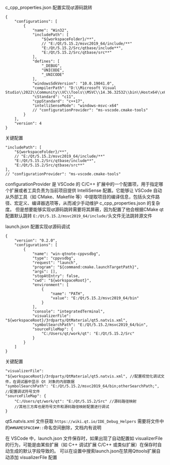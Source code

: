 c_cpp_properties.json 配置实现qt源码跳转
```
{
    "configurations": [
        {
            "name": "Win32",
            "includePath": [
                "${workspaceFolder}/**",
                // "E:/Qt/5.15.2/msvc2019_64/include/**"
                "E:/Qt/5.15.2/Src/qtbase/include**",
                "E:/Qt/5.15.2/Src/qtbase/src**"
            ],
            "defines": [
                "_DEBUG",
                "UNICODE",
                "_UNICODE"
            ],
            "windowsSdkVersion": "10.0.19041.0",
            "compilerPath": "D:\\Microsoft Visual Studio\\2022\\Community\\VC\\Tools\\MSVC\\14.36.32532\\bin\\Hostx64\\x64\\cl.exe",
            "cStandard": "c11",
            "cppStandard": "c++17",
            "intelliSenseMode": "windows-msvc-x64"
            // "configurationProvider": "ms-vscode.cmake-tools"
        }
    ],
    "version": 4
}

```

关键配置
```
"includePath": [
    "${workspaceFolder}/**",
    // "E:/Qt/5.15.2/msvc2019_64/include/**"
    "E:/Qt/5.15.2/Src/qtbase/include**",
    "E:/Qt/5.15.2/Src/qtbase/src**"
],
// "configurationProvider": "ms-vscode.cmake-tools"
```

configurationProvider 是 VSCode 的 C/C++ 扩展中的一个配置项，用于指定哪个扩展或者工具负责为当前项目提供 IntelliSense 配置。它能够让 VSCode 自动从外部工具（如 CMake、Makefile 等）中提取项目的编译信息，包括头文件路径、宏定义、编译器选项等，从而减少手动维护 c_cpp_properties.json 的复杂度。
但是想要能够实现qt源码跳转需要将其屏蔽，因为配置了他会根据CMake qt配置默认跳转 `E:/Qt/5.15.2/msvc2019_64/include/`头文件无法跳转源文件


launch.json 配置实现qt源码调试
```
{
    "version": "0.2.0",
    "configurations": [
        {
            "name": "win-qtnote-cppvsdbg",
            "type": "cppvsdbg",
            "request": "launch",
            "program": "${command:cmake.launchTargetPath}",
            "args": [],
            "stopAtEntry": false,
            "cwd": "${workspaceRoot}",
            "environment": [
                {
                    "name": "PATH",
                    "value": "E:/Qt/5.15.2/msvc2019_64/bin"
                }
            ],
            "console": "integratedTerminal",
            "visualizerFile": "${workspaceRoot}/3rdparty/QtMaterial/qt5.natvis.xml",
            "symbolSearchPath": "E:/Qt/5.15.2/msvc2019_64/bin",
            "sourceFileMap": {
                "C:/Users/qt/work/qt": "E:/Qt/5.15.2/Src"
            }
        }
    ]
}

```

关键配置
```
"visualizerFile": "${workspaceRoot}/3rdparty/QtMaterial/qt5.natvis.xml", //配置视觉化调试文件，在调试器中显示 Qt 对象的内部数据
"symbolSearchPath": "E:/Qt/5.15.2/msvc2019_64/bin;otherSearchPath;", //配置调试符号文件
"sourceFileMap": {
    "C:/Users/qt/work/qt": "E:/Qt/5.15.2/Src" //源码路径映射
    //其他三方库也是符号文件和源码路径映射配置进行调试
}
```

qt5.natvis.xml 文件获取 `https://wiki.qt.io/IDE_Debug_Helpers`
需要将文件中的`##NAMESPACE##::`命名空间删除，文档内有说明


在 VSCode 中，launch.json 文件保存时，如果出现了自动配置如 visualizerFile 的行为，可能是由某些扩展（如 C++ 调试扩展 C/C++ 或类似扩展）在保存时自动生成的默认字段导致的。
可以在设置中搜索launch.json在禁用Qttools扩展自动添加 visualizerFile 配置
